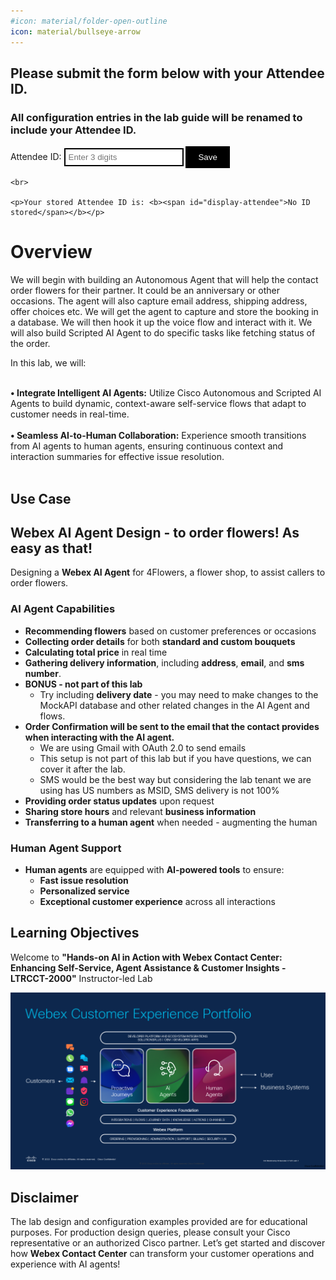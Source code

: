 ```yaml
---
#icon: material/folder-open-outline
icon: material/bullseye-arrow
---
```

<script>
    // Function to initialize and handle form submission
    function setupAttendeeForm() {
        const form = document.getElementById('attendee-form');
        const displayAttendee = document.getElementById('display-attendee');
        const attendeeInput = document.getElementById('attendee');

        // Load stored Attendee ID on page load
        const storedAttendeeID = localStorage.getItem('attendeeID');
        if (storedAttendeeID) {
            attendeeInput.value = storedAttendeeID;
            displayAttendee.textContent = storedAttendeeID;
        }

        // Restrict input to only allow three digits
        attendeeInput.addEventListener('input', function() {
            this.value = this.value.replace(/\D/g, '').slice(0, 3);
        });

        // Handle form submission
        form.addEventListener('submit', function(event) {
            event.preventDefault();
            const attendeeIDInput = attendeeInput.value;

            if (attendeeIDInput && attendeeIDInput.length === 3) {
                // Store the Attendee ID in local storage
                localStorage.setItem('attendeeID', attendeeIDInput);

                // Update the displayed Attendee ID
                displayAttendee.textContent = attendeeIDInput;
            } else {
                alert('Please enter exactly 3 digits.');
            }
        });
    }

    // Wait for the DOM content to be fully loaded
    document.addEventListener('DOMContentLoaded', setupAttendeeForm);
    
    document.addEventListener('DOMContentLoaded', function() {
        const attendeeID = localStorage.getItem('attendeeID') || 'Not Set';
        const attendeePlaceholder = document.getElementById('attendee-id-placeholder');

        if (attendeePlaceholder) {
            attendeePlaceholder.textContent = attendeeID;
        }
    });
</script>

<style>
    /* Style for the button */
    button {
        background-color: black;
        color: white;
        border: none;
        padding: 10px 20px;
        cursor: pointer;
    }

    /* Style for the input element */
    input[type="text"] {
        border: 2px solid black;
        padding: 5px;
    }
</style>

<!-- Markdown content with embedded HTML -->
<div>
    <h2>Please submit the form below with your Attendee ID.</h2> 
    <h3>All configuration entries in the lab guide will be renamed to include your Attendee ID.</h3>
    <form id="attendee-form">
        <label for="attendee">Attendee ID:</label>
        <input type="text" id="attendee" name="attendee" placeholder="Enter 3 digits" required>
        <button type="submit">Save</button>
    </form>

    <br>

    <p>Your stored Attendee ID is: <b><span id="display-attendee">No ID stored</span></b></p>
</div>

# Overview

We will begin with building an Autonomous Agent that will help the contact order flowers for their partner. It could be an anniversary or other occasions. The agent will also capture email address, shipping address, offer choices etc.
We will get the agent to capture and store the booking in a database.
We will then hook it up the voice flow and interact with it.
We will also build Scripted AI Agent to do specific tasks like fetching status of the order.

In this lab, we will: <br><br>
<!-- **• Uncover Opportunities:** Analyze current datea to identify key themes, trends, and automation opportunities for improved service efficiency. <br><br>-->
 **• Integrate Intelligent AI Agents:** Utilize Cisco Autonomous and Scripted AI Agents to build dynamic, context-aware self-service flows that adapt to customer needs in real-time. <br><br>
**• Seamless AI-to-Human Collaboration:** Experience smooth transitions from AI agents to human agents, ensuring continuous context and interaction summaries for effective issue resolution. <br><br>
<!--**• Enhance In-Interaction Insights:** Experience AI-driven call summarisation to enhance agent productivity and service quality.
**• Predict Customer Sentiment:** Learn to leverage AI to forecast customer satisfaction (CSAT) based on interaction data, enabling proactive service adjustments and how to use this for proactive customer engagement. <br><br>
**• Utilize Proactive Campaign:** Proactively engage customers through intelligent outreach and dynamic self-service using Webex AI Agents.-->
## Use Case 

## Webex AI Agent Design - to order flowers! As easy as that!

Designing a **Webex AI Agent** for 4Flowers, a flower shop, to assist callers to order flowers.

### AI Agent Capabilities

- **Recommending flowers** based on customer preferences or occasions  
- **Collecting order details** for both **standard and custom bouquets**  
- **Calculating total price** in real time  
- **Gathering delivery information**, including **address**, **email**, and **sms number**.
- **BONUS - not part of this lab**
    - Try including **delivery date** - you may need to make changes to the MockAPI database and other related changes in the AI Agent and flows.
- **Order Confirmation will be sent to the email that the contact provides when interacting with the AI agent.**
    - We are using Gmail with OAuth 2.0 to send emails
    - This setup is not part of this lab but if you have questions, we can cover it after the lab.
    - SMS would be the best way but considering the lab tenant we are using has US numbers as MSID, SMS delivery is not 100%
- **Providing order status updates** upon request  
- **Sharing store hours** and relevant **business information**  
- **Transferring to a human agent** when needed - augmenting the human 

### Human Agent Support

- **Human agents** are equipped with **AI-powered tools** to ensure:
  - **Fast issue resolution**  
  - **Personalized service**  
  - **Exceptional customer experience** across all interactions

## Learning Objectives

Welcome to **"Hands-on AI in Action with Webex Contact Center: Enhancing Self-Service, Agent Assistance & Customer Insights - LTRCCT-2000"** Instructor-led Lab

![Profiles](../graphics/NewLab/Overview/1.1.png)

## Disclaimer
The lab design and configuration examples provided are for educational purposes. For production design queries, please consult your Cisco representative or an authorized Cisco partner.
Let’s get started and discover how **Webex Contact Center** can transform your customer operations and experience with AI agents!

